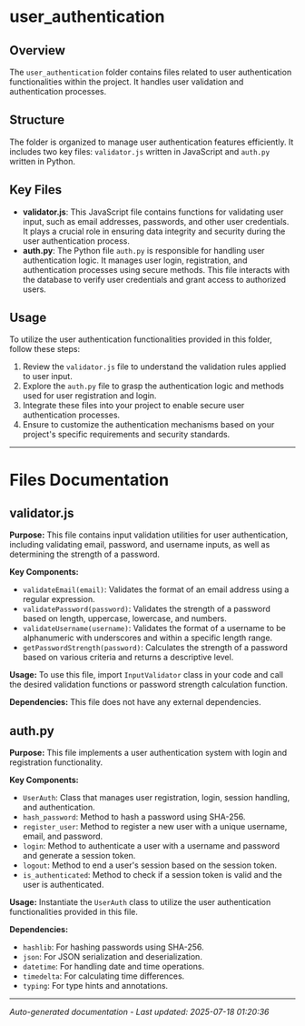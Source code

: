 # user_authentication

## Overview
The `user_authentication` folder contains files related to user authentication functionalities within the project. It handles user validation and authentication processes.

## Structure
The folder is organized to manage user authentication features efficiently. It includes two key files: `validator.js` written in JavaScript and `auth.py` written in Python.

## Key Files
- **validator.js**: This JavaScript file contains functions for validating user input, such as email addresses, passwords, and other user credentials. It plays a crucial role in ensuring data integrity and security during the user authentication process.
- **auth.py**: The Python file `auth.py` is responsible for handling user authentication logic. It manages user login, registration, and authentication processes using secure methods. This file interacts with the database to verify user credentials and grant access to authorized users.

## Usage
To utilize the user authentication functionalities provided in this folder, follow these steps:
1. Review the `validator.js` file to understand the validation rules applied to user input.
2. Explore the `auth.py` file to grasp the authentication logic and methods used for user registration and login.
3. Integrate these files into your project to enable secure user authentication processes.
4. Ensure to customize the authentication mechanisms based on your project's specific requirements and security standards.

---

# Files Documentation

## validator.js

**Purpose:** This file contains input validation utilities for user authentication, including validating email, password, and username inputs, as well as determining the strength of a password.

**Key Components:**
- `validateEmail(email)`: Validates the format of an email address using a regular expression.
- `validatePassword(password)`: Validates the strength of a password based on length, uppercase, lowercase, and numbers.
- `validateUsername(username)`: Validates the format of a username to be alphanumeric with underscores and within a specific length range.
- `getPasswordStrength(password)`: Calculates the strength of a password based on various criteria and returns a descriptive level.

**Usage:** To use this file, import `InputValidator` class in your code and call the desired validation functions or password strength calculation function.

**Dependencies:** This file does not have any external dependencies.

## auth.py

**Purpose:** This file implements a user authentication system with login and registration functionality.

**Key Components:**
- `UserAuth`: Class that manages user registration, login, session handling, and authentication.
- `hash_password`: Method to hash a password using SHA-256.
- `register_user`: Method to register a new user with a unique username, email, and password.
- `login`: Method to authenticate a user with a username and password and generate a session token.
- `logout`: Method to end a user's session based on the session token.
- `is_authenticated`: Method to check if a session token is valid and the user is authenticated.

**Usage:** Instantiate the `UserAuth` class to utilize the user authentication functionalities provided in this file.

**Dependencies:**
- `hashlib`: For hashing passwords using SHA-256.
- `json`: For JSON serialization and deserialization.
- `datetime`: For handling date and time operations.
- `timedelta`: For calculating time differences.
- `typing`: For type hints and annotations.

---
*Auto-generated documentation - Last updated: 2025-07-18 01:20:36*

